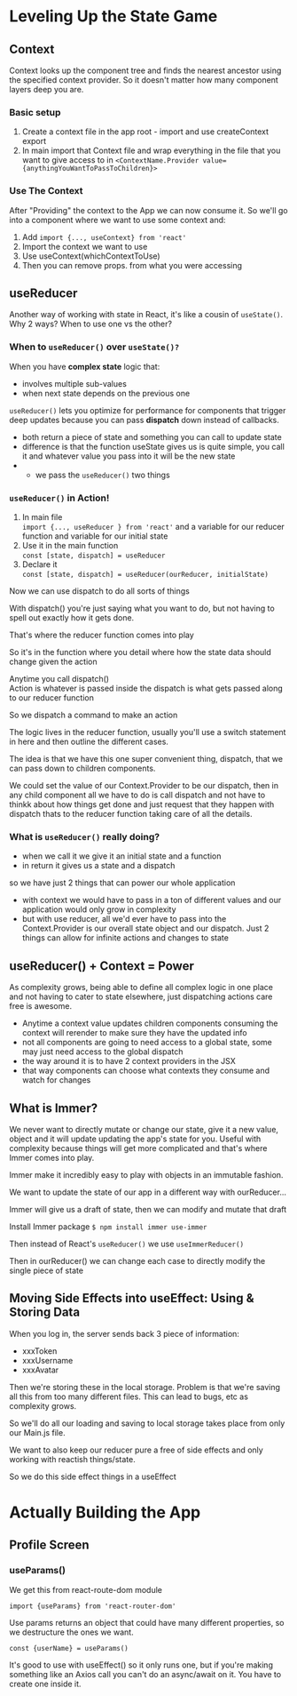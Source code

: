 # Leveling Up the State Game

## Context

Context looks up the component tree and finds the nearest ancestor using the specified context provider. So it doesn't matter how many component layers deep you are.

### Basic setup

1. Create a context file in the app root - import and use createContext export
2. In main import that Context file and wrap everything in the file that you want to give access to in `<ContextName.Provider value={anythingYouWantToPassToChildren}>`

### Use The Context

After "Providing" the context to the App we can now consume it.
So we'll go into a component where we want to use some context and:

1. Add `import {..., useContext} from 'react'`
2. Import the context we want to use
3. Use useContext(whichContextToUse)
4. Then you can remove props. from what you were accessing

## useReducer

Another way of working with state in React, it's like a cousin of `useState()`.
Why 2 ways? When to use one vs the other?

### When to `useReducer()` over `useState()?`

When you have **complex state** logic that:

- involves multiple sub-values
- when next state depends on the previous one

`useReducer()` lets you optimize for performance for components that trigger deep updates because you can pass **dispatch** down instead of callbacks.

- both return a piece of state and something you can call to update state
- difference is that the function useState gives us is quite simple, you call it and whatever value you pass into it will be the new state
- - we pass the `useReducer()` two things

### `useReducer()` in Action!

1. In main file<br>`import {..., useReducer } from 'react'` and a variable for our reducer function and variable for our initial state
2. Use it in the main function <br>`const [state, dispatch] = useReducer`
3. Declare it<br>`const [state, dispatch] = useReducer(ourReducer, initialState)`

Now we can use dispatch to do all sorts of things

With dispatch() you're just saying what you want to do, but not having to spell out exactly how it gets done.

That's where the reducer function comes into play

So it's in the function where you detail where how the state data should change given the action

Anytime you call dispatch()<br>
Action is whatever is passed inside the dispatch is what gets passed along to our reducer function

So we dispatch a command to make an action

The logic lives in the reducer function, usually you'll use a switch statement in here and then outline the different cases.

The idea is that we have this one super convenient thing, dispatch, that we can pass down to children components.

We could set the value of our Context.Provider to be our dispatch, then in any child component all we have to do is call dispatch and not have to thinkk about how things get done and just request that they happen with dispatch thats to the reducer function taking care of all the details.

### What is `useReducer()` really doing?

- when we call it we give it an initial state and a function
- in return it gives us a state and a dispatch

so we have just 2 things that can power our whole application

- with context we would have to pass in a ton of different values and our application would only grow in complexity
- but with use reducer, all we'd ever have to pass into the Context.Provider is our overall state object and our dispatch. Just 2 things can allow for infinite actions and changes to state

## useReducer() + Context = Power

As complexity grows, being able to define all complex logic in one place and not having to cater to state elsewhere, just dispatching actions care free is awesome.

- Anytime a context value updates children components consuming the context will rerender to make sure they have the updated info
- not all components are going to need access to a global state, some may just need access to the global dispatch
- the way around it is to have 2 context providers in the JSX
- that way components can choose what contexts they consume and watch for changes

## What is Immer?

We never want to directly mutate or change our state, give it a new value, object and it will update updating the app's state for you. Useful with complexity because things will get more complicated and that's where Immer comes into play.

Immer make it incredibly easy to play with objects in an immutable fashion.

We want to update the state of our app in a different way with ourReducer...

Immer will give us a draft of state, then we can modify and mutate that draft

Install Immer package
`$ npm install immer use-immer`

Then instead of React's `useReducer()` we use `useImmerReducer()`

Then in ourReducer() we can change each case to directly modify the single piece of state

## Moving Side Effects into useEffect: Using & Storing Data

When you log in, the server sends back 3 piece of information:

- xxxToken
- xxxUsername
- xxxAvatar

Then we're storing these in the local storage.
Problem is that we're saving all this from too many different files.
This can lead to bugs, etc as complexity grows.

So we'll do all our loading and saving to local storage takes place from only our Main.js file.

We want to also keep our reducer pure a free of side effects and only working with reactish things/state.

So we do this side effect things in a useEffect

# Actually Building the App

## Profile Screen

### useParams()

We get this from react-route-dom module

`import {useParams} from 'react-router-dom'`

Use params returns an object that could have many different properties, so we destructure the ones we want.

`const {userName} = useParams()`

It's good to use with useEffect() so it only runs one, but if you're making something like an Axios call you can't do an async/await on it. You have to create one inside it.

